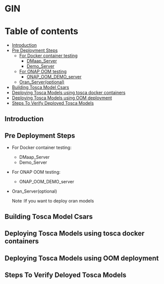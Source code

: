 # GIN 
Table of contents
=================
<!--ts-->
   * [Introduction](#Introduction)
   * [Pre Deployment Steps](#Pre-Deployment-Steps)
     * [For Docker container testing](#For-Docker-container-testing)
       * [DMaap_Server](#DMaap-Server)
       * [Demo_Server](#Demo-Server)
     * [For ONAP OOM testing](#For-NAP-OOM-testing)
       * [ONAP_OOM_DEMO_server](#ONAP-OOM-DEMO-server)
     * [Oran_Server(optional)](#Oran-Server-(optional))
   * [Building Tosca Model Csars](#Building-Tosca-Model-Csars)
   * [Deploying Tosca Models using tosca docker containers](#Deploying-Tosca-Models-using-tosca-docker-containers)
   * [Deploying Tosca Models using OOM deployment](#Deploying-Tosca-Models-using-OOM-deployment)
   * [Steps To Verify Deployed Tosca Models](#Steps-To-Verify-Deployed-Tosca-Models)
<!--te-->  

## Introduction

## Pre Deployment Steps

  - For Docker container testing: 
    - DMaap_Server
    - Demo_Server
	  	  
  - For ONAP OOM testing: 
    - ONAP_OOM_DEMO_server
   
  - Oran_Server(optional)
    
	Note :If you want to deploy oran models
	
## Building Tosca Model Csars

## Deploying Tosca Models using tosca docker containers

## Deploying Tosca Models using OOM deployment

## Steps To Verify Deloyed Tosca Models
